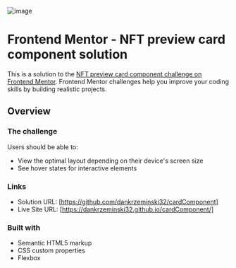 ![image](https://user-images.githubusercontent.com/76189617/145938443-07ea16f9-37de-4440-a541-ef5282693983.png)


# Frontend Mentor - NFT preview card component solution

This is a solution to the [NFT preview card component challenge on Frontend Mentor](https://www.frontendmentor.io/challenges/nft-preview-card-component-SbdUL_w0U). Frontend Mentor challenges help you improve your coding skills by building realistic projects. 

## Overview

### The challenge

Users should be able to:

- View the optimal layout depending on their device's screen size
- See hover states for interactive elements

### Links

- Solution URL: [https://github.com/dankrzeminski32/cardComponent]
- Live Site URL: [https://dankrzeminski32.github.io/cardComponent/]

### Built with

- Semantic HTML5 markup
- CSS custom properties
- Flexbox
